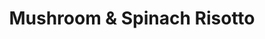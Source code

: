 ---
title: Mushroom & Spinach Risotto
tags: ["dinner", "vegetarian", "risotto", "comfort food"]
imgFile: "mushroom-spinach-risotto.jpg"
ingredients:
  - 1 litre vegetable stock
  - 2 tbsp olive oil
  - 1 medium onion, finely chopped
  - 1 1/2 cups arborio rice
  - 1/2 cup dry white wine
  - 3 garlic cloves, finely chopped
  - 80g butter or Olivani (half for mushrooms, half for risotto)
  - 500g mushrooms, sliced
  - 400g spinach
  - 1 cup grated parmesan (save some for serving)
  - 2 tbsp chopped parsley (for serving)
method:
  - Heat the vegetable stock in a saucepan and keep on low heat.
  - In a large frypan over low-medium heat, add olive oil and onion. Cook slowly for about 10 minutes until soft.
  - Turn up the heat and stir in the rice until well coated.
  - Add the wine and cook for about 1 minute until absorbed.
  - Add stock one ladle at a time, stirring continuously and waiting for each to absorb before adding the next.
  - Continue until rice is tender with a slight bite (about 30 minutes). Add more stock if needed.
  - In a separate pan, melt 40g butter and cook the mushrooms.
  - Once cooked, stir mushrooms into the risotto with spinach, the remaining 40g butter, and most of the parmesan.
  - Season with salt and pepper. Let sit for 3 minutes.
  - Serve topped with parsley, reserved parmesan, and a drizzle of extra virgin olive oil. Optional - crispy bacon on top.
---